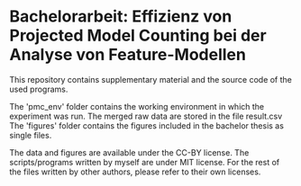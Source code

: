 # Bachelorarbeit: Effizienz von Projected Model Counting bei der Analyse von Feature-Modellen

This repository contains supplementary material and the source code of the used programs.

The 'pmc_env' folder contains the working environment in which the experiment was run.
The merged raw data are stored in the file result.csv
The 'figures' folder contains the figures included in the bachelor thesis as single files.

The data and figures are available under the CC-BY license.
The scripts/programs written by myself are under MIT license.
For the rest of the files written by other authors, please refer to their own licenses.
